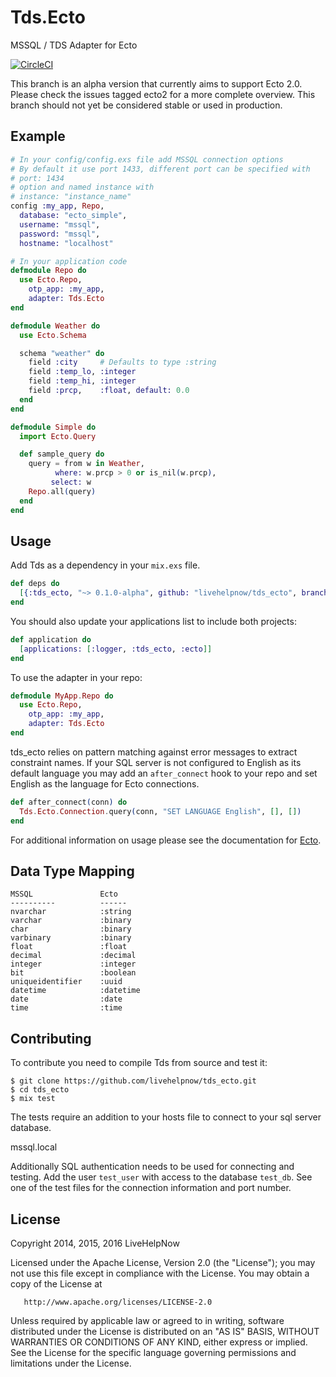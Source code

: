 # Tds.Ecto

MSSQL / TDS Adapter for Ecto

[![CircleCI](https://circleci.com/gh/mjaric/tds_ecto.svg?style=svg)](https://circleci.com/gh/mjaric/tds_ecto)

This branch is an alpha version that currently aims to support Ecto 2.0. Please check the issues tagged ecto2 for a more complete overview. This branch should not yet be considered stable or used in production.

## Example
```elixir
# In your config/config.exs file add MSSQL connection options
# By default it use port 1433, different port can be specified with
# port: 1434
# option and named instance with
# instance: "instance_name"
config :my_app, Repo,
  database: "ecto_simple",
  username: "mssql",
  password: "mssql",
  hostname: "localhost"

# In your application code
defmodule Repo do
  use Ecto.Repo,
    otp_app: :my_app,
    adapter: Tds.Ecto
end

defmodule Weather do
  use Ecto.Schema

  schema "weather" do
    field :city     # Defaults to type :string
    field :temp_lo, :integer
    field :temp_hi, :integer
    field :prcp,    :float, default: 0.0
  end
end

defmodule Simple do
  import Ecto.Query

  def sample_query do
    query = from w in Weather,
          where: w.prcp > 0 or is_nil(w.prcp),
         select: w
    Repo.all(query)
  end
end
```

## Usage

Add Tds as a dependency in your `mix.exs` file.

```elixir
def deps do
  [{:tds_ecto, "~> 0.1.0-alpha", github: "livehelpnow/tds_ecto", branch: "ecto2"}]
end
```

You should also update your applications list to include both projects:
```elixir
def application do
  [applications: [:logger, :tds_ecto, :ecto]]
end
```

To use the adapter in your repo:
```elixir
defmodule MyApp.Repo do
  use Ecto.Repo,
    otp_app: :my_app,
    adapter: Tds.Ecto
end
```

tds_ecto relies on pattern matching against error messages to extract constraint names.
If your SQL server is not configured to English as its default language you may add an `after_connect` hook to your repo and set English as the language for Ecto connections.

```elixir
def after_connect(conn) do
  Tds.Ecto.Connection.query(conn, "SET LANGUAGE English", [], [])
end
```

For additional information on usage please see the documentation for [Ecto](http://hexdocs.pm/ecto).

## Data Type Mapping

	MSSQL             	Ecto
	----------        	------
	nvarchar          	:string
	varchar			  	:binary
	char              	:binary
	varbinary		  	:binary
	float             	:float
	decimal           	:decimal
	integer 		  	:integer
	bit 			  	:boolean
	uniqueidentifier  	:uuid
	datetime		  	:datetime
	date			  	:date
	time 			  	:time


## Contributing

To contribute you need to compile Tds from source and test it:

```
$ git clone https://github.com/livehelpnow/tds_ecto.git
$ cd tds_ecto
$ mix test
```

The tests require an addition to your hosts file to connect to your sql server database.

<IP OF SQL SERVER>	mssql.local

Additionally SQL authentication needs to be used for connecting and testing. Add the user `test_user` with access to the database `test_db`. See one of the test files for the connection information and port number.

## License

   Copyright 2014, 2015, 2016 LiveHelpNow

   Licensed under the Apache License, Version 2.0 (the "License");
   you may not use this file except in compliance with the License.
   You may obtain a copy of the License at

       http://www.apache.org/licenses/LICENSE-2.0

   Unless required by applicable law or agreed to in writing, software
   distributed under the License is distributed on an "AS IS" BASIS,
   WITHOUT WARRANTIES OR CONDITIONS OF ANY KIND, either express or implied.
   See the License for the specific language governing permissions and
   limitations under the License.
